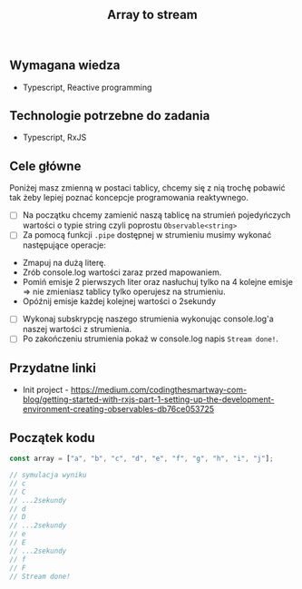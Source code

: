 <h2 align="center">Array to stream</h2>

<br>

## Wymagana wiedza

- Typescript, Reactive programming

## Technologie potrzebne do zadania

- Typescript, RxJS

## Cele główne

Poniżej masz zmienną w postaci tablicy, chcemy się z nią trochę pobawić tak żeby lepiej poznać koncepcje programowania reaktywnego.

- [ ] Na początku chcemy zamienić naszą tablicę na strumień pojedyńczych wartości o typie string czyli poprostu `Observable<string>`
- [ ] Za pomocą funkcji `.pipe` dostępnej w strumieniu musimy wykonać następujące operacje:

* Zmapuj na dużą literę.
* Zrób console.log wartości zaraz przed mapowaniem.
* Pomiń emisje 2 pierwszych liter oraz nasłuchuj tylko na 4 kolejne emisje => nie zmieniasz tablicy tylko operujesz na strumieniu.
* Opóźnij emisje każdej kolejnej wartości o 2sekundy

- [ ] Wykonaj subskrypcję naszego strumienia wykonując console.log'a naszej wartości z strumienia.
- [ ] Po zakończeniu strumienia pokaż w console.log napis `Stream done!`.

## Przydatne linki

- Init project - https://medium.com/codingthesmartway-com-blog/getting-started-with-rxjs-part-1-setting-up-the-development-environment-creating-observables-db76ce053725

## Początek kodu

```javascript
const array = ["a", "b", "c", "d", "e", "f", "g", "h", "i", "j"];

// symulacja wyniku
// c
// C
// ...2sekundy
// d
// D
// ...2sekundy
// e
// E
// ...2sekundy
// f
// F
// Stream done!
```
